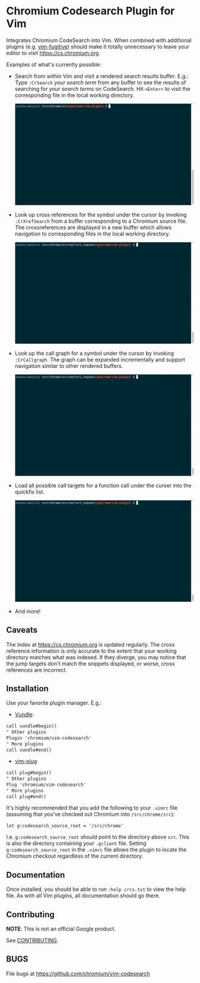 Chromium Codesearch Plugin for Vim
==================================

Integrates Chromium CodeSearch into Vim. When combined with additional plugins
(e.g. [vim-fugitive](https://github.com/tpope/vim-fugitive)) should make it
totally unnecessary to leave your editor to visit https://cs.chromium.org.

Examples of what's currently possible:

* Search from within Vim and visit a rendered search results buffer. E.g.: Type
  `:CrSearch` *your search term* from any buffer to see the results of searching
  for *your search terms* on CodeSearch. Hit `<Enter>` to visit the
  corresponding file in the local working directory.

  ![screencast](resources/searching.gif)

* Look up cross references for the symbol under the cursor by invoking
  `:CrXrefSearch` from a buffer corresponding to a Chromium source file. The
  crossreferences are displayed in a new buffer which allows navigation to
  corresponding files in the local working directory.

  ![screencast](resources/xrefs.gif)

* Look up the call graph for a symbol under the cursor by invoking
  `:CrCallgraph`. The graph can be expanded incrementally and support navigation
  similar to other rendered buffers.

  ![screencast](resources/calls.gif)

* Load all possible call targets for a function call under the curser into the
  quickfix list.

  ![screencast](resources/tour-targets.gif)

* And more!

Caveats
-------

The index at https://cs.chromium.org is updated regularly. The cross reference
information is only accurate to the extent that your working directory matches
what was indexed. If they diverge, you may notice that the jump targets don't
match the snippets displayed, or worse, cross references are incorrect.

Installation
------------

Use your favorite plugin manager. E.g.:

* [Vundle](https://github.com/VundleVim/Vundle.vim):

```viml
call vundle#begin()
" Other plugins
Plugin 'chromium/vim-codesearch'
" More plugins
call vundle#end()
```

* [vim-plug](https://github.com/junegunn/vim-plug)

```viml
call plug#begin()
" Other plugins
Plug 'chromium/vim-codesearch'
" More plugins
call plug#end()
```

It's highly recommended that you add the following to your `.vimrc` file
(assuming that you've checked out Chromium into `/src/chrome/src`):

```viml
let g:codesearch_source_root = '/src/chrome'
```

I.e. `g:codesearch_source_root` should point to the directory above `src`. This
is also the directory containing your `.gclient` file. Setting
`g:codesearch_source_root` in the `.vimrc` file allows the plugin to locate the
Chromium checkout regardless of the current directory.


Documentation
-------------

Once installed, you should be able to run `:help crcs.txt` to view the help
file. As with all Vim plugins, all documentation should go there.

Contributing
------------

**NOTE**: This is not an official Google product.

See [CONTRIBUTING](./CONTRIBUTING.md).

BUGS
----

File bugs at https://github.com/chromium/vim-codesearch

